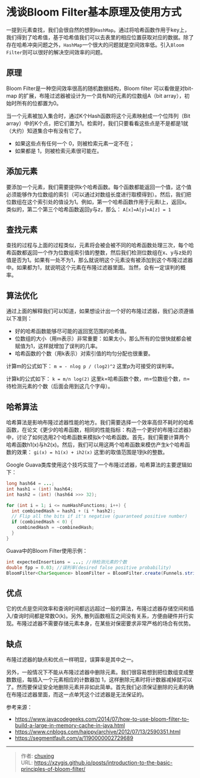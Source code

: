 # 浅谈Bloom Filter基本原理及使用方式


一提到元素查找，我们会很自然的想到`HashMap`。通过将哈希函数作用于key上，我们得到了哈希值，基于哈希值我们可以去表里的相应位置获取对应的数据。除了存在哈希冲突问题之外，`HashMap`一个很大的问题就是空间效率低。引入`Bloom Filter`则可以很好的解决空间效率的问题。



## 原理
Bloom Filter是一种空间效率很高的随机数据结构，Bloom filter 可以看做是对bit-map 的扩展，布隆过滤器被设计为一个具有N的元素的位数组A（bit array），初始时所有的位都置为0。

当一个元素被加入集合时，通过K个Hash函数将这个元素映射成一个位阵列（Bit array）中的K个点，把它们置为1。检索时，我们只要看看这些点是不是都是1就（大约）知道集合中有没有它了。

- 如果这些点有任何一个 0，则被检索元素一定不在；
- 如果都是 1，则被检索元素很可能在。

<!-- more -->

## 添加元素
要添加一个元素，我们需要提供k个哈希函数。每个函数都能返回一个值，这个值必须能够作为位数组的索引（可以通过对数组长度进行取模得到）。然后，我们把位数组在这个索引处的值设为1。例如，第一个哈希函数作用于元素I上，返回x。类似的，第二个第三个哈希函数返回y与z，那么：
`A[x]=A[y]=A[z] = 1`

## 查找元素
查找的过程与上面的过程类似，元素将会被会被不同的哈希函数处理三次，每个哈希函数都返回一个作为位数组索引值的整数，然后我们检测位数组在x、y与z处的值是否为1。如果有一处不为1，那么就说明这个元素没有被添加到这个布隆过滤器中。如果都为1，就说明这个元素在布隆过滤器里面。当然，会有一定误判的概率。

## 算法优化
通过上面的解释我们可以知道，如果想设计出一个好的布隆过滤器，我们必须遵循以下准则：

- 好的哈希函数能够尽可能的返回宽范围的哈希值。
- 位数组的大小（用m表示）非常重要：如果太小，那么所有的位很快就都会被赋值为1，这样就增加了误判的几率。
- 哈希函数的个数（用k表示）对索引值的均匀分配也很重要。

计算m的公式如下：
`m = - nlog p / (log2)^2`
这里p为可接受的误判率。

计算k的公式如下：
`k = m/n log(2)`
这里k=哈希函数个数，m=位数组个数，n=待检测元素的个数（后面会用到这几个字母）。

## 哈希算法
哈希算法是影响布隆过滤器性能的地方。我们需要选择一个效率高但不耗时的哈希函数，在论文《更少的哈希函数，相同的性能指标：构造一个更好的布隆过滤器》中，讨论了如何选用2个哈希函数来模拟k个哈希函数。首先，我们需要计算两个哈希函数h1(x)与h2(x)。然后，我们可以用这两个哈希函数来模仿产生k个哈希函数的效果：
`gi(x) = h1(x) + ih2(x)`
这里i的取值范围是1到k的整数。

Google Guava类库使用这个技巧实现了一个布隆过滤器，哈希算法的主要逻辑如下：
```java
long hash64 = ...;
int hash1 = (int) hash64;
int hash2 = (int) (hash64 >>> 32);

for (int i = 1; i <= numHashFunctions; i++) {
  int combinedHash = hash1 + (i * hash2);
  // Flip all the bits if it's negative (guaranteed positive number)
  if (combinedHash < 0) {
    combinedHash = ~combinedHash;
  }
}
```

Guava中的Bloom Filter使用示例：
```java
int expectedInsertions = ...; //待检测元素的个数
double fpp = 0.03; //误判率(desired false positive probability)
BloomFilter<CharSequence> bloomFilter = BloomFilter.create(Funnels.stringFunnel(Charset.forName("UTF-8")), expectedInsertions,fpp);
```

## 优点
它的优点是空间效率和查询时间都远远超过一般的算法，布隆过滤器存储空间和插入/查询时间都是常数O(k)。另外, 散列函数相互之间没有关系，方便由硬件并行实现。布隆过滤器不需要存储元素本身，在某些对保密要求非常严格的场合有优势。

## 缺点
布隆过滤器的缺点和优点一样明显，误算率是其中之一。

另外，一般情况下不能从布隆过滤器中删除元素。我们很容易想到把位数组变成整数数组，每插入一个元素相应的计数器加 1，这样删除元素时将计数器减掉就可以了。然而要保证安全地删除元素并非如此简单。首先我们必须保证删除的元素的确在布隆过滤器里面，而这一点单凭这个过滤器是无法保证的。

参考来源：

- https://www.javacodegeeks.com/2014/07/how-to-use-bloom-filter-to-build-a-large-in-memory-cache-in-java.html
- https://www.cnblogs.com/haippy/archive/2012/07/13/2590351.html
- https://segmentfault.com/a/1190000002729689

---

> 作者: [chuxing](https://github.com/xzygis)  
> URL: https://xzygis.github.io/posts/introduction-to-the-basic-principles-of-bloom-filter/  

